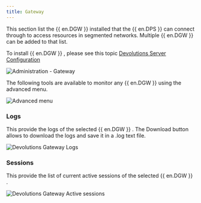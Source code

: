 ```yaml
---
title: Gateway
---
```

This section list the {{ en.DGW }} installed that the {{ en.DPS }} can connect through to access resources in segmented networks. Multiple {{ en.DGW }} can be added to that list.  

To install {{ en.DGW }} , please see this topic [Devolutions Server Configuration](/server/dgw/server-configuration/)  

![Administration - Gateway](/img/en/server/serverop8080.png)

The following tools are available to monitor any {{ en.DGW }} using the advanced menu. 

![Advanced menu](/img/en/server/serverop8081.png)

### Logs 

This provide the logs of the selected {{ en.DGW }} . The Download button allows to download the logs and save it in a .log text file. 

![Devolutions Gateway Logs](/img/en/server/serverop8082.png)

### Sessions 

This provide the list of current active sessions of the selected {{ en.DGW }} . 

![Devolutions Gateway Active sessions](/img/en/server/serverop8083.png)